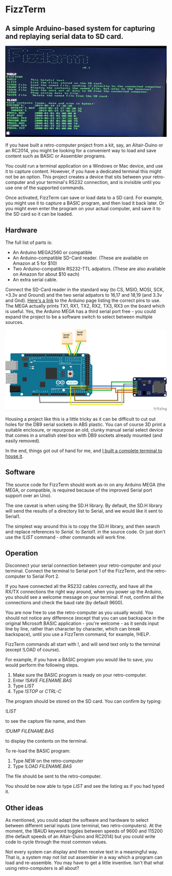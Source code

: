# FizzTerm

## A simple Arduino-based system for capturing and replaying serial data to SD card.

![](fizzterm_snap.jpg)

If you have built a retro-computer project from a kit, say, an Altair-Duino or an RC2014, you might be looking for a convenient way to load and save content such as BASIC or Assembler programs.

You could run a terminal application on a Windows or Mac device, and use it to capture content. However, if you have a dedicated terminal this might not be an option. This project creates a device that sits between your retro-computer and your terminal's RS232 connection, and is invisible until you use one of the supported commands.

Once activated, FizzTerm can save or load data to a SD card. For example, you might use it to capture a BASIC program, and then load it back later. Or you might even enter the program on your actual computer, and save it to the SD card so it can be loaded.

## Hardware

The full list of parts is:

* An Arduino MEGA2560 or compatible
* An Arduino-compatible SD-Card reader. (These are available on Amazon at 5 for $10)
* Two Arduino-compatible RS232-TTL adpators. (These are also available on Amazon for about $10 each)
* An extra serial cable.

Connect the SD-Card reader in the standard way (to CS, MSIO, MOSI, SCK, +3.3v and Ground) and the two serial adpators to 16,17 and 18,19 (and 3.3v and Gnd). [Here's a link](https://www.arduino.cc/en/Reference/SPI) to the Arduino page listing the correct pins to use. The MEGA actually prints TX1, RX1, TX2, RX2, TX3, RX3 on the board which is useful. Yes, the Arduino MEGA has a third serial port free - you could expand the project to be a software switch to select between multiple sources.

![](FizzTerm_bb.png)

Housing a project like this is a little tricky as it can be difficult to cut out holes for the DB9 serial sockets in ABS plastic. You can of course 3D print a suitable enclosure, or repurpose an old, clunky manual serial select device that comes in a smallish steel box with DB9 sockets already mounted (and easily removed). 

In the end, things got out of hand for me, and [I built a complete terminal to house it](https://github.com/GrantMeStrength/FT1).

## Software

The source code for FizzTerm should work as-in on any Arduino MEGA (the MEGA, or compatible, is required because of the improved Serial port support over an Uno).

The one caveat is when using the SD.H library. By default, the SD.H library will send the results of a directory list to Serial, and we would like it sent to Serial1.

The simplest way around this is to copy the SD.H library, and then search and replace references to *Serial.* to *Serial1.* in the source code. Or just don't use the *!LIST* command - other commands will work fine.


## Operation

Disconnect your serial connection between your retro-computer and your terminal. Connect the terminal to Serial port 1 of the FizzTerm, and the retro-computer to Serial Port 2.

If you have connected all the RS232 cables correctly, and have all the RX/TX connections the right way around, when you power up the Arduino, you should see a welcome message on your terminal. If not, confirm all the connections and check the baud rate (by default 9600).

You are now free to use the retro-computer as you usually would. You should not notice any difference (except that you can use backspace in the original Microsoft BASIC application - you're welcome - as it sends input line by line, rather than character by character, which can break backspace), until you use a FizzTerm command, for example, !HELP.

FizzTerm commands all start with !, and will send text only to the terminal (except !LOAD of course).

For example, if you have a BASIC program you would like to save, you would perform the following steps.

1. Make sure the BASIC program is ready on your retro-computer.
2. Enter *!SAVE FILENAME.BAS*
3. Type *LIST*
4. Type *!STOP* or *CTRL-C*

The program should be stored on the SD card. You can confirm by typing:

*!LIST*

to see the capture file name, and then

*!DUMP FILENAME.BAS*

to display the contents on the terminal.

To re-load the BASIC program:

1. Type *NEW* on the retro-computer
2. Type *!LOAD FILENAME.BAS*

The file should be sent to the retro-computer.

You should be now able to type *LIST* and see the listing as if you had typed it.

## Other ideas

As mentioned, you could adapt the software and hardware to select between different serial inputs (one terminal, two retro-computers). At the moment, the !BAUD keyword toggles between speeds of 9600 and 115200 (the default speeds of an Altair-Duino and RC2014) but you could write code to cycle through the most common values.

Not every system can display and then receive text in a meaningful way. That is, a system may not list out assembler in a way which a program can load and re-assemble. You may have to get a little inventive. Isn't that what using retro-computers is all about? 
